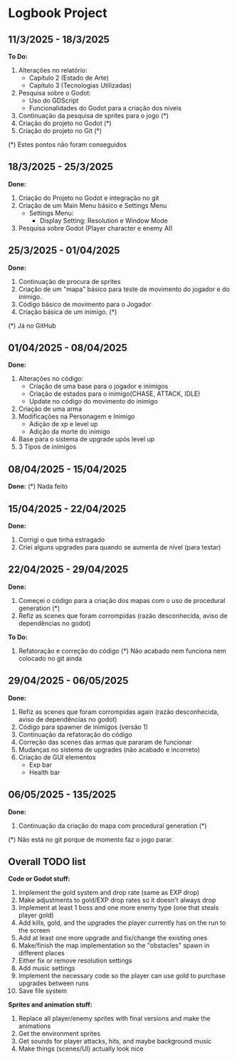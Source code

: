 # Logbook Project

## 11/3/2025 - 18/3/2025
**To Do:**
1. Alterações no relatório:
	* Capítulo 2 (Estado de Arte)
	* Capítulo 3 (Tecnologias Utilizadas)
2. Pesquisa sobre o Godot:
	* Uso do GDScript
	* Funcionalidades do Godot para a criação dos níveis
3. Continuação da pesquisa de sprites para o jogo (*)	
4. Criação do projeto no Godot (*)
5. Criação do projeto no Git (*)

(*) Estes pontos não foram conseguidos

## 18/3/2025 - 25/3/2025
**Done:**
1. Criação do Projeto no Godot e integração no git
2. Criação de um Main Menu básico e Settings Menu
	* Settings Menu:
		* Display Setting: Resolution e Window Mode
3. Pesquisa sobre Godot (Player character e enemy AI)

## 25/3/2025 - 01/04/2025
**Done:**
1. Continuação de procura de sprites
2. Criação de um "mapa" básico para teste de movimento do jogador e do inimigo.
3. Código básico de movimento para o Jogador
4. Criação básica de um inimigo. (*)

(*) Já no GitHub

## 01/04/2025 - 08/04/2025
**Done:**
1. Alterações no código:
	* Criação de uma base para o jogador e inimigos
	* Criação de estados para o inimigo(CHASE, ATTACK, IDLE)
	* Update no código do movimento do inimigo
2. Criação de uma arma
3. Modificações na Personagem e Inimigo
	* Adição de xp e level up
	* Adição da morte do inimigo
4. Base para o sistema de upgrade upós level up
5. 3 Tipos de inimigos

## 08/04/2025 - 15/04/2025
**Done:**
(*) Nada feito

## 15/04/2025 - 22/04/2025
**Done:**
1. Corrigi o que tinha estragado
2. Criei alguns upgrades para quando se aumenta de nível (para testar)

## 22/04/2025 - 29/04/2025
**Done:**
1. Começei o código para a criação dos mapas com o uso de procedural generation (*)
2. Refiz as scenes que foram corrompidas (razão desconhecida, aviso de dependências no godot)

**To Do:**
1. Refatoração e correção do código
(*) Não acabado nem funciona nem colocado no git ainda


## 29/04/2025 - 06/05/2025
**Done:**
1. Refiz as scenes que foram corrompidas again (razão desconhecida, aviso de dependências no godot)
2. Código para spawner de inimigos (versão 1)
3. Continuação da refatoração do código
4. Correção das scenes das armas que pararam de funcionar
5. Mudanças no sistema de upgrades (não acabado e incorreto)
6. Criação de GUI elementos
	* Exp bar
	* Health bar


## 06/05/2025 - 135/2025
**Done:**
1. Continuação da criação do mapa com procedural generation (*)

(*) Não está no git porque de momento faz o jogo parar.


## Overall TODO list
**Code or Godot stuff:**
1. Implement the gold system and drop rate (same as EXP drop)
2. Make adjustments to gold/EXP drop rates so it doesn't always drop
3. Implement at least 1 boss and one more enemy type (one that steals player gold)
4. Add kills, gold, and the upgrades the player currently has on the run to the screen
5. Add at least one more upgrade and fix/change the existing ones
6. Make/finish the map implementation so the "obstacles" spawn in different places
7. Either fix or remove resolution settings
8. Add music settings
9. Implement the necessary code so the player can use gold to purchase upgrades between runs
10. Save file system

**Sprites and animation stuff:**
1. Replace all player/enemy sprites with final versions and make the animations
2. Get the environment sprites
3. Get sounds for player attacks, hits, and maybe background music
4. Make things (scenes/UI) actually look nice
